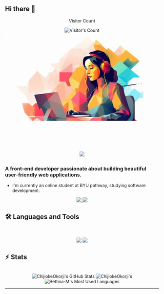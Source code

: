 ## Hi there 👋

<div align="center">
  <p>Visitor Count</p>
  <img src="https://profile-counter.glitch.me/Bettina-M/count.svg" alt="Visitor's Count" />
</div>
<img src="https://github.com/Bettina-M/Bettina-M/blob/main/womancoding2.jpg" alt="woman coding" width="900px"/>
<div>
  <h1 align="center">
    <img src="https://readme-typing-svg.herokuapp.com/?font=Inter&size=48&center=true&vCenter=true&width=500&height=70&color=4493F8&duration=4000&lines=Hi+There!+👋;+I'm+Bettina+Menya!;" />
</h1>

### A front-end developer passionate about building beautiful user-friendly web applications.
</div>

  - I'm currently an online student at BYU pathway, studying software development.
<div align="center">
  <a href="betinalucher@gmail.com">
    <img src="https://img.shields.io/badge/Gmail-333333?style=for-the-badge&logo=gmail&logoColor=red" />
  </a>
  <a href="https://www.linkedin.com/in/bettina-menya/" target="_blank">
    <img src="https://img.shields.io/badge/LinkedIn-0077B5?style=for-the-badge&logo=linkedin&logoColor=white" target="_blank" />
  </a>
</div>

## 🛠️ Languages and Tools
<br>
<p align="center">
  <img src="https://skillicons.dev/icons?i=nodejs,react,postgres" />
  <img src="https://skillicons.dev/icons?i=html,css,js" />
</p>

## ⚡️ Stats

<br>

<div align=center>
  <img width=390 src="https://github-readme-stats.vercel.app/api?username=Bettina-M&theme=transparent&count_private=true&show_icons=true&rank_icon=github&locale=en" alt="ChijiokeOkorji's GitHub Stats" />
  <img width=390 src="https://github-readme-streak-stats.herokuapp.com/?user=Bettina-M&theme=transparent&count_private=true&border_radius=10&locale=en" alt="ChijiokeOkorji's" />
  <img width=325 src="https://github-readme-stats.vercel.app/api/top-langs?username=Bettina-M&theme=transparent&layout=donut&hide=css&langs_count=8&border_radius=10&show_icons=true&locale=en" alt="Bettina-M's Most Used Languages" />
</div>

<hr>

